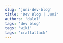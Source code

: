 ```yaml
---
slug: 'juni-dev-blog'
title: 'Dev Blog | Juni'
authors: 'dalol'
tags: 'dev blog'
tags: 'wiki'
tags: 'craftattack'
---
```


